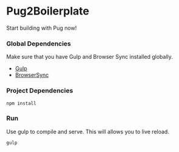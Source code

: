 # Pug2Boilerplate
Start building with Pug now!

### Global Dependencies
Make sure that you have Gulp and Browser Sync installed globally.
* [Gulp](https://github.com/gulpjs/gulp/blob/master/docs/getting-started.md)
* [BrowserSync](https://www.browsersync.io/)

### Project Dependencies
```
npm install
```
### Run
Use gulp to compile and serve. This will allows you to live reload. 
```
gulp
```